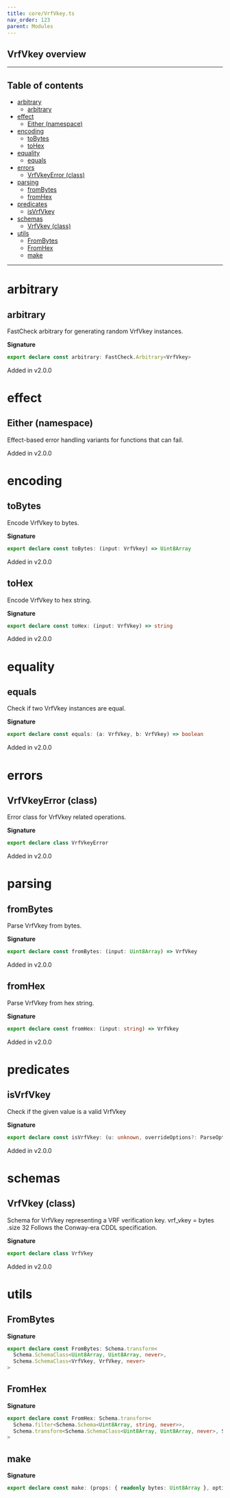 ```yaml
---
title: core/VrfVkey.ts
nav_order: 123
parent: Modules
---
```


## VrfVkey overview

---

<h2 class="text-delta">Table of contents</h2>

- [arbitrary](#arbitrary)
  - [arbitrary](#arbitrary-1)
- [effect](#effect)
  - [Either (namespace)](#either-namespace)
- [encoding](#encoding)
  - [toBytes](#tobytes)
  - [toHex](#tohex)
- [equality](#equality)
  - [equals](#equals)
- [errors](#errors)
  - [VrfVkeyError (class)](#vrfvkeyerror-class)
- [parsing](#parsing)
  - [fromBytes](#frombytes)
  - [fromHex](#fromhex)
- [predicates](#predicates)
  - [isVrfVkey](#isvrfvkey)
- [schemas](#schemas)
  - [VrfVkey (class)](#vrfvkey-class)
- [utils](#utils)
  - [FromBytes](#frombytes-1)
  - [FromHex](#fromhex-1)
  - [make](#make)

---

# arbitrary

## arbitrary

FastCheck arbitrary for generating random VrfVkey instances.

**Signature**

```ts
export declare const arbitrary: FastCheck.Arbitrary<VrfVkey>
```

Added in v2.0.0

# effect

## Either (namespace)

Effect-based error handling variants for functions that can fail.

Added in v2.0.0

# encoding

## toBytes

Encode VrfVkey to bytes.

**Signature**

```ts
export declare const toBytes: (input: VrfVkey) => Uint8Array
```

Added in v2.0.0

## toHex

Encode VrfVkey to hex string.

**Signature**

```ts
export declare const toHex: (input: VrfVkey) => string
```

Added in v2.0.0

# equality

## equals

Check if two VrfVkey instances are equal.

**Signature**

```ts
export declare const equals: (a: VrfVkey, b: VrfVkey) => boolean
```

Added in v2.0.0

# errors

## VrfVkeyError (class)

Error class for VrfVkey related operations.

**Signature**

```ts
export declare class VrfVkeyError
```

Added in v2.0.0

# parsing

## fromBytes

Parse VrfVkey from bytes.

**Signature**

```ts
export declare const fromBytes: (input: Uint8Array) => VrfVkey
```

Added in v2.0.0

## fromHex

Parse VrfVkey from hex string.

**Signature**

```ts
export declare const fromHex: (input: string) => VrfVkey
```

Added in v2.0.0

# predicates

## isVrfVkey

Check if the given value is a valid VrfVkey

**Signature**

```ts
export declare const isVrfVkey: (u: unknown, overrideOptions?: ParseOptions | number) => u is VrfVkey
```

Added in v2.0.0

# schemas

## VrfVkey (class)

Schema for VrfVkey representing a VRF verification key.
vrf_vkey = bytes .size 32
Follows the Conway-era CDDL specification.

**Signature**

```ts
export declare class VrfVkey
```

Added in v2.0.0

# utils

## FromBytes

**Signature**

```ts
export declare const FromBytes: Schema.transform<
  Schema.SchemaClass<Uint8Array, Uint8Array, never>,
  Schema.SchemaClass<VrfVkey, VrfVkey, never>
>
```

## FromHex

**Signature**

```ts
export declare const FromHex: Schema.transform<
  Schema.filter<Schema.Schema<Uint8Array, string, never>>,
  Schema.transform<Schema.SchemaClass<Uint8Array, Uint8Array, never>, Schema.SchemaClass<VrfVkey, VrfVkey, never>>
>
```

## make

**Signature**

```ts
export declare const make: (props: { readonly bytes: Uint8Array }, options?: Schema.MakeOptions | undefined) => VrfVkey
```
